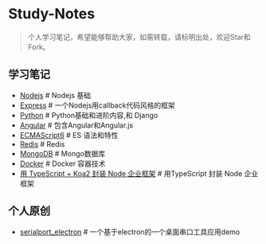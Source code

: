 # Study-Notes
> 个人学习笔记，希望能够帮助大家，如需转载，请标明出处，欢迎Star和Fork。

## 学习笔记
- [Nodejs](https://github.com/PowerDos/Study-Notes/blob/master/Nodejs.md) # Nodejs 基础
- [Express](https://github.com/PowerDos/Study-Notes/blob/master/Express.md) # 一个Nodejs用callback代码风格的框架
- [Python](https://github.com/PowerDos/Study-Notes/tree/master/Python) # Python基础和进阶内容,和 Django
- [Angular](https://github.com/PowerDos/Study-Notes/blob/master/Angular%20%26%20Angularjs.md) # 包含Angular和Angular.js
- [ECMAScript6](https://github.com/PowerDos/Study-Notes/blob/master/ECMAScript6.md) # ES 语法和特性
- [Redis](https://github.com/PowerDos/Study-Notes/blob/master/Redis.md) # Redis
- [MongoDB](https://github.com/PowerDos/Study-Notes/blob/master/MongoDB.md) # Mongo数据库
- [Docker](https://github.com/PowerDos/Study-Notes/blob/master/Docker.md) # Docker 容器技术
- [用 TypeScript + Koa2 封装 Node 企业框架](https://github.com/PowerDos/Study-Notes/tree/master/TypeScriptInNode) # 用TypeScript 封装 Node 企业框架

## 个人原创
- [serialport_electron](https://github.com/PowerDos/Study-Notes/blob/master/serialport_electron.md) # 一个基于electron的一个桌面串口工具应用demo